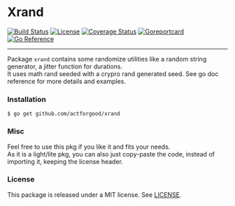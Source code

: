 # Xrand

[![Build Status](https://github.com/actforgood/xrand/actions/workflows/build.yml/badge.svg)](https://github.com/actforgood/xrand/actions/workflows/build.yml)
[![License](https://img.shields.io/badge/license-MIT-blue)](https://raw.githubusercontent.com/actforgood/xrand/main/LICENSE)
[![Coverage Status](https://coveralls.io/repos/github/actforgood/xrand/badge.svg?branch=main)](https://coveralls.io/github/actforgood/xrand?branch=main)
[![Goreportcard](https://goreportcard.com/badge/github.com/actforgood/xrand)](https://goreportcard.com/report/github.com/actforgood/xrand)
[![Go Reference](https://pkg.go.dev/badge/github.com/actforgood/xrand.svg)](https://pkg.go.dev/github.com/actforgood/xrand)  

---

Package `xrand` contains some randomize utilities like a random string generator, a jitter function for durations.  
It uses math rand seeded with a crypro rand generated seed.
See go doc reference for more details and examples.


### Installation

```shell
$ go get github.com/actforgood/xrand
```


### Misc 
Feel free to use this pkg if you like it and fits your needs.   
As it is a light/lite pkg, you can also just copy-paste the code, instead of importing it, keeping the license header.  


### License
This package is released under a MIT license. See [LICENSE](LICENSE).  
